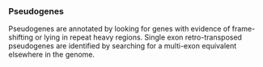 ### Pseudogenes

Pseudogenes are annotated by looking for genes with evidence of frame-shifting or lying in repeat heavy regions. Single exon retro-transposed pseudogenes are identified by searching for a multi-exon equivalent elsewhere in the genome.  
